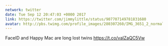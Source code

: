 ```yaml
---
network: twitter
date: Tue Sep 12 20:47:03 +0000 2017
link: https://twitter.com/jimmylittle/status/907707149781831680
avatar: http://pbs.twimg.com/profile_images/280307260/IMG_3651_2_normal.jpg
---
```


FaceID and Happy Mac are long lost twins https://t.co/vaIZaQC5Vw
